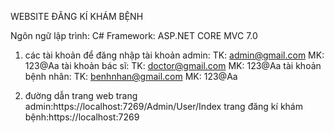 WEBSITE ĐĂNG KÍ KHÁM BỆNH

Ngôn ngữ lập trình: C#
Framework: ASP.NET CORE MVC 7.0

1. các tài khoản để đăng nhập
    tài khoản admin:
        TK: admin@gmail.com
        MK: 123@Aa
    tài khoản bác sĩ:
        TK: doctor@gmail.com
        MK: 123@Aa
    tài khoản bệnh nhân:
        TK: benhnhan@gmail.com
        MK: 123@Aa

2. đường dẫn trang web
    trang admin:https://localhost:7269/Admin/User/Index
    trang đăng kí khám bệnh:https://localhost:7269
